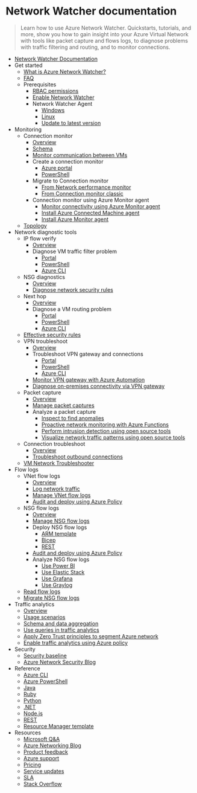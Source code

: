 # Network Watcher documentation
> Learn how to use Azure Network Watcher. Quickstarts, tutorials, and more, show you how to gain insight into your Azure Virtual Network with tools like packet capture and flows logs, to diagnose problems with traffic filtering and routing, and to monitor connections.
  - [Network Watcher Documentation](https://learn.microsoft.com/en-us/azure/network-watcher/)
  - Get started
    - [What is Azure Network Watcher?](https://learn.microsoft.com/en-us/azure/network-watcher/network-watcher-overview)
    - [FAQ](https://learn.microsoft.com/en-us/azure/network-watcher/frequently-asked-questions.yml)
    - Prerequisites
      - [RBAC permissions](https://learn.microsoft.com/en-us/azure/network-watcher/required-rbac-permissions)
      - [Enable Network Watcher](https://learn.microsoft.com/en-us/azure/network-watcher/network-watcher-create)
      - Network Watcher Agent
        - [Windows](https://learn.microsoft.com/en-us/azure/network-watcher/network-watcher-agent-windows)
        - [Linux](https://learn.microsoft.com/en-us/azure/network-watcher/network-watcher-agent-linux)
        - [Update to latest version](https://learn.microsoft.com/en-us/azure/network-watcher/network-watcher-agent-update)
  - Monitoring
    - Connection monitor
      - [Overview](https://learn.microsoft.com/en-us/azure/network-watcher/connection-monitor-overview)
      - [Schema](https://learn.microsoft.com/en-us/azure/network-watcher/connection-monitor-schema)
      - [Monitor communication between VMs](https://learn.microsoft.com/en-us/azure/network-watcher/monitor-vm-communication)
      - Create a connection monitor
        - [Azure portal](https://learn.microsoft.com/en-us/azure/network-watcher/connection-monitor-create-using-portal)
        - [PowerShell](https://learn.microsoft.com/en-us/azure/network-watcher/connection-monitor-create-using-powershell)
      - Migrate to Connection monitor
        - [From Network performance monitor](https://learn.microsoft.com/en-us/azure/network-watcher/migrate-to-connection-monitor-from-network-performance-monitor)
        - [From Connection monitor classic](https://learn.microsoft.com/en-us/azure/network-watcher/migrate-to-connection-monitor-from-connection-monitor-classic)
      - Connection monitor using Azure Monitor agent
        - [Monitor connectivity using Azure Monitor agent](https://learn.microsoft.com/en-us/azure/network-watcher/azure-monitor-agent-with-connection-monitor)
        - [Install Azure Connected Machine agent](https://learn.microsoft.com/en-us/azure/network-watcher/connection-monitor-connected-machine-agent)
        - [Install Azure Monitor agent](https://learn.microsoft.com/en-us/azure/network-watcher/connection-monitor-install-azure-monitor-agent)
    - [Topology](https://learn.microsoft.com/en-us/azure/network-watcher/network-insights-topology)
  - Network diagnostic tools
    - IP flow verify
      - [Overview](https://learn.microsoft.com/en-us/azure/network-watcher/ip-flow-verify-overview)
      - Diagnose VM traffic filter problem
        - [Portal](https://learn.microsoft.com/en-us/azure/network-watcher/diagnose-vm-network-traffic-filtering-problem)
        - [PowerShell](https://learn.microsoft.com/en-us/azure/network-watcher/diagnose-vm-network-traffic-filtering-problem-powershell)
        - [Azure CLI](https://learn.microsoft.com/en-us/azure/network-watcher/diagnose-vm-network-traffic-filtering-problem-cli)
    - NSG diagnostics
      - [Overview](https://learn.microsoft.com/en-us/azure/network-watcher/nsg-diagnostics-overview)
      - [Diagnose network security rules](https://learn.microsoft.com/en-us/azure/network-watcher/diagnose-network-security-rules)
    - Next hop
      - [Overview](https://learn.microsoft.com/en-us/azure/network-watcher/next-hop-overview)
      - Diagnose a VM routing problem
        - [Portal](https://learn.microsoft.com/en-us/azure/network-watcher/diagnose-vm-network-routing-problem)
        - [PowerShell](https://learn.microsoft.com/en-us/azure/network-watcher/diagnose-vm-network-routing-problem-powershell)
        - [Azure CLI](https://learn.microsoft.com/en-us/azure/network-watcher/diagnose-vm-network-routing-problem-cli)
    - [Effective security rules](https://learn.microsoft.com/en-us/azure/network-watcher/effective-security-rules-overview)
    - VPN troubleshoot
      - [Overview](https://learn.microsoft.com/en-us/azure/network-watcher/vpn-troubleshoot-overview)
      - Troubleshoot VPN gateway and connections
        - [Portal](https://learn.microsoft.com/en-us/azure/network-watcher/diagnose-communication-problem-between-networks)
        - [PowerShell](https://learn.microsoft.com/en-us/azure/network-watcher/vpn-troubleshoot-powershell)
        - [Azure CLI](https://learn.microsoft.com/en-us/azure/network-watcher/vpn-troubleshoot-cli)
      - [Monitor VPN gateway with Azure Automation](https://learn.microsoft.com/en-us/azure/network-watcher/network-watcher-monitor-with-azure-automation)
      - [Diagnose on-premises connectivity via VPN gateway](https://learn.microsoft.com/en-us/azure/network-watcher/network-watcher-diagnose-on-premises-connectivity)
    - Packet capture
      - [Overview](https://learn.microsoft.com/en-us/azure/network-watcher/packet-capture-overview)
      - [Manage packet captures](https://learn.microsoft.com/en-us/azure/network-watcher/packet-capture-manage)
      - Analyze a packet capture
        - [Inspect to find anomalies](https://learn.microsoft.com/en-us/azure/network-watcher/packet-capture-inspect)
        - [Proactive network monitoring with Azure Functions](https://learn.microsoft.com/en-us/azure/network-watcher/packet-capture-alert-triggered)
        - [Perform intrusion detection using open source tools](https://learn.microsoft.com/en-us/azure/network-watcher/network-watcher-intrusion-detection-open-source-tools)
        - [Visualize network traffic patterns using open source tools](https://learn.microsoft.com/en-us/azure/network-watcher/network-watcher-using-open-source-tools)
    - Connection troubleshoot
      - [Overview](https://learn.microsoft.com/en-us/azure/network-watcher/connection-troubleshoot-overview)
      - [Troubleshoot outbound connections](https://learn.microsoft.com/en-us/azure/network-watcher/connection-troubleshoot-manage)
    - [VM Network Troubleshooter](https://learn.microsoft.com/en-us/azure/network-watcher/vm-network-troubleshooter)
  - Flow logs
    - VNet flow logs
      - [Overview](https://learn.microsoft.com/en-us/azure/network-watcher/vnet-flow-logs-overview)
      - [Log network traffic](https://learn.microsoft.com/en-us/azure/network-watcher/vnet-flow-logs-tutorial)
      - [Manage VNet flow logs](https://learn.microsoft.com/en-us/azure/network-watcher/vnet-flow-logs-manage)
      - [Audit and deploy using Azure Policy](https://learn.microsoft.com/en-us/azure/network-watcher/vnet-flow-logs-policy)
    - NSG flow logs
      - [Overview](https://learn.microsoft.com/en-us/azure/network-watcher/nsg-flow-logs-overview)
      - [Manage NSG flow logs](https://learn.microsoft.com/en-us/azure/network-watcher/nsg-flow-logs-manage)
      - Deploy NSG flow logs
        - [ARM template](https://learn.microsoft.com/en-us/azure/network-watcher/nsg-flow-logs-template)
        - [Bicep](https://learn.microsoft.com/en-us/azure/network-watcher/nsg-flow-logs-bicep)
        - [REST](https://learn.microsoft.com/previous-versions/azure/network-watcher/nsg-flow-logs-rest?toc=/azure/network-watcher/toc.json)
      - [Audit and deploy using Azure Policy](https://learn.microsoft.com/en-us/azure/network-watcher/nsg-flow-logs-policy-portal)
      - Analyze NSG flow logs
        - [Use Power BI](https://learn.microsoft.com/en-us/azure/network-watcher/network-watcher-visualize-nsg-flow-logs-power-bi)
        - [Use Elastic Stack](https://learn.microsoft.com/previous-versions/azure/network-watcher/network-watcher-visualize-nsg-flow-logs-open-source-tools?toc=/azure/network-watcher/toc.json)
        - [Use Grafana](https://learn.microsoft.com/previous-versions/azure/network-watcher/network-watcher-nsg-grafana?toc=/azure/network-watcher/toc.json)
        - [Use Graylog](https://learn.microsoft.com/previous-versions/azure/network-watcher/network-watcher-analyze-nsg-flow-logs-graylog?toc=/azure/network-watcher/toc.json)
    - [Read flow logs](https://learn.microsoft.com/en-us/azure/network-watcher/flow-logs-read)
    - [Migrate NSG flow logs](https://learn.microsoft.com/en-us/azure/network-watcher/nsg-flow-logs-migrate)
  - Traffic analytics
    - [Overview](https://learn.microsoft.com/en-us/azure/network-watcher/traffic-analytics)
    - [Usage scenarios](https://learn.microsoft.com/en-us/azure/network-watcher/traffic-analytics-usage-scenarios)
    - [Schema and data aggregation](https://learn.microsoft.com/en-us/azure/network-watcher/traffic-analytics-schema)
    - [Use queries in traffic analytics](https://learn.microsoft.com/en-us/azure/network-watcher/traffic-analytics-queries)
    - [Apply Zero Trust principles to segment Azure network](https://learn.microsoft.com/en-us/azure/network-watcher/traffic-analytics-zero-trust)
    - [Enable traffic analytics using Azure policy](https://learn.microsoft.com/en-us/azure/network-watcher/traffic-analytics-policy-portal)
  - Security
    - [Security baseline](https://learn.microsoft.com/security/benchmark/azure/baselines/network-watcher-security-baseline?toc=/azure/network-watcher/toc.json)
    - [Azure Network Security Blog](https://techcommunity.microsoft.com/category/azure-network-security/blog/azurenetworksecurityblog)
  - Reference
    - [Azure CLI](https://learn.microsoft.com/cli/azure/network/watcher)
    - [Azure PowerShell](https://learn.microsoft.com/powershell/module/az.network/)
    - [Java](https://learn.microsoft.com/java/api/com.microsoft.azure.management.network)
    - [Ruby](https://www.rubydoc.info/gems/azure_mgmt_network/Azure/Network/Mgmt/V2016_09_01/Models/NetworkWatcher)
    - [Python](https://learn.microsoft.com/python/api/overview/azure/network)
    - [.NET](https://learn.microsoft.com/dotnet/api/overview/azure/virtual-network)
    - [Node.js](https://learn.microsoft.com/javascript/api/overview/azure/arm-network-readme)
    - [REST](https://learn.microsoft.com/rest/api/network-watcher/)
    - [Resource Manager template](https://learn.microsoft.com/azure/templates/microsoft.network/networkWatchers/)
  - Resources
    - [Microsoft Q&A](https://learn.microsoft.com/answers/topics/azure-network-watcher.html)
    - [Azure Networking Blog](https://techcommunity.microsoft.com/category/azure/blog/azurenetworkingblog)
    - [Product feedback](https://feedback.azure.com/d365community/forum/8ae9bf04-8326-ec11-b6e6-000d3a4f0789?c=cd276b66-8326-ec11-b6e6-000d3a4f0789)
    - [Azure support](https://azure.microsoft.com/support/)
    - [Pricing](https://azure.microsoft.com/pricing/details/network-watcher/)
    - [Service updates](https://azure.microsoft.com/updates/?filters=%5B"Network+Watcher"%5D)
    - [SLA](https://www.microsoft.com/licensing/docs/view/Service-Level-Agreements-SLA-for-Online-Services)
    - [Stack Overflow](http://stackoverflow.com/questions/tagged/network-watcher)
